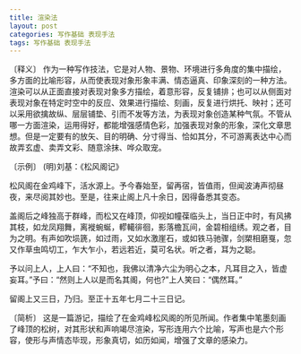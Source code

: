 ```yaml
---
title: 渲染法
layout: post
categories: 写作基础 表现手法
tags: 写作基础 表现手法
---
```


〔释义〕 作为一种写作技法，它是对人物、景物、环境进行多角度的集中描绘，多方面的比喻形容，从而使表现对象形象丰满、情态逼真、印象深刻的一种方法。渲染可以从正面直接对表现对象多方描绘，着意形容，反复铺排；也可以从侧面对表现对象在特定时空中的反应、效果进行描绘、刻画，反复进行烘托、映衬；还可以采用欲擒故纵、层层铺垫、引而不发等方法，为表现对象创造某种气氛。不管从哪一方面渲染，运用得好，都能增强感情色彩，加强表现对象的形象，深化文章思想。但是一定要有的放矢、目的明确、分寸得当、恰如其分，不可游离表达中心而故弄玄虚、卖弄文彩、随意涂抹、哗众取宠。

〔示例〕 (明)刘基：《松风阁记》

松风阁在金鸡峰下，活水源上。予今春始至，留再宿，皆值雨，但闻波涛声彻昼夜，来尽阅其妙也。至是，往来止阁上凡十余日，因得备悉其变态。

盖阁后之峰独高于群峰，而松又在峰顶，仰视如幢葆临头上，当日正中时，有风拂其枝，如龙凤翔舞，离褷蜿蜒，轇轕徘徊，影落檐瓦间，金碧相组绣。观之者，目为之明。有声如吹埙篪，如过雨，又如水激崖石，或如铁马驰骤，剑槊相磨戛，忽又作草虫鸣切工，乍大乍小，若远若近，莫可名状。听之者，耳为之聪。

予以问上人，上人曰：“不知也，我佛以清净六尘为明心之本，凡耳目之入，皆虚妄耳。”予曰：“然则上人以是而名其阁，何也?”上人笑曰：“偶然耳。”

留阁上又三日，乃归。至正十五年七月二十三日记。

〔简析〕 这是一篇游记，描绘了在金鸡峰松风阁的所见所闻。作者集中笔墨刻画了峰顶的松树，对其形状和声响竭尽渲染，写形连用六个比喻，写声也是六个形容，使形与声情态毕现，形象真切，如历如闻，增强了文章的感染力。 